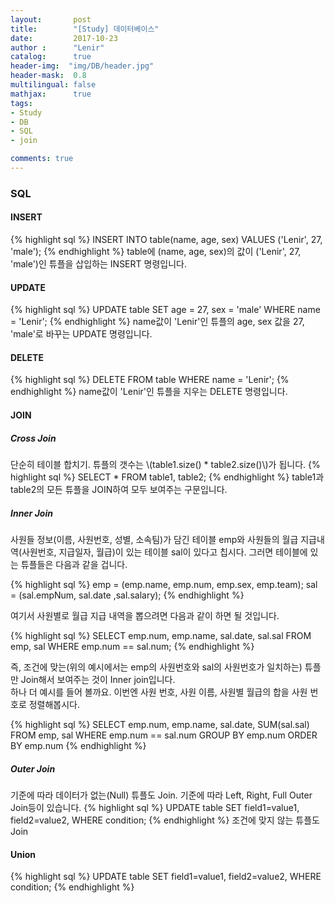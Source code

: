 ```yaml
---
layout:       post
title:        "[Study] 데이터베이스"
date:         2017-10-23
author :      "Lenir"
catalog:      true
header-img:  "img/DB/header.jpg"
header-mask:  0.8
multilingual: false
mathjax:      true
tags:
- Study
- DB
- SQL
- join

comments: true
---
```

### SQL
#### INSERT
{% highlight sql %}
INSERT INTO table(name, age, sex)
VALUES ('Lenir', 27, 'male');
{% endhighlight %}
table에 (name, age, sex)의 값이 ('Lenir', 27, 'male')인 튜플을 삽입하는 INSERT 명령입니다.
#### UPDATE
{% highlight sql %}
UPDATE table
SET age = 27, sex = 'male'
WHERE name = 'Lenir';
{% endhighlight %}
name값이 'Lenir'인 튜플의 age, sex 값을 27, 'male'로 바꾸는 UPDATE 명령입니다.
#### DELETE
{% highlight sql %}
DELETE
FROM table
WHERE name = 'Lenir';
{% endhighlight %}
name값이 'Lenir'인 튜플을 지우는 DELETE 명령입니다.
#### JOIN
##### Cross Join
단순히 테이블 합치기. 튜플의 갯수는 \\(table1.size() * table2.size()\\)가 됩니다.
{% highlight sql %}
SELECT *
FROM table1, table2;
{% endhighlight %}
table1과 table2의 모든 튜플을 JOIN하여 모두 보여주는 구문입니다.
##### Inner Join
사원들 정보(이름, 사원번호, 성별, 소속팀)가 담긴 테이블 emp와 사원들의 월급 지급내역(사원번호, 지급일자, 월급)이 있는 테이블 sal이 있다고 칩시다. 그러면 테이블에 있는 튜플들은 다음과 같을 겁니다. <br>

{% highlight sql %}
emp = (emp.name, emp.num, emp.sex, emp.team);
sal = (sal.empNum, sal.date ,sal.salary);
{% endhighlight %}

여기서 사원별로 월급 지급 내역을 뽑으려면 다음과 같이 하면 될 것입니다.

{% highlight sql %}
SELECT emp.num, emp.name, sal.date, sal.sal
FROM emp, sal
WHERE emp.num == sal.num;
{% endhighlight %}

즉, 조건에 맞는(위의 예시에서는 emp의 사원번호와 sal의 사원번호가 일치하는) 튜플만 Join해서 보여주는 것이 Inner join입니다.<br>
하나 더 예시를 들어 볼까요. 이번엔 사원 번호, 사원 이름, 사원별 월급의 합을 사원 번호로 정렬해봅시다.

{% highlight sql %}
SELECT emp.num, emp.name, sal.date, SUM(sal.sal)
FROM emp, sal
WHERE emp.num == sal.num
GROUP BY emp.num
ORDER BY emp.num
{% endhighlight %}

##### Outer Join
기준에 따라 데이터가 없는(Null) 튜플도 Join. 기준에 따라 Left, Right, Full Outer Join등이 있습니다.
{% highlight sql %}
UPDATE table SET field1=value1, field2=value2, WHERE condition;
{% endhighlight %}
조건에 맞지 않는 튜플도 Join
#### Union
{% highlight sql %}
UPDATE table SET field1=value1, field2=value2, WHERE condition;
{% endhighlight %}
